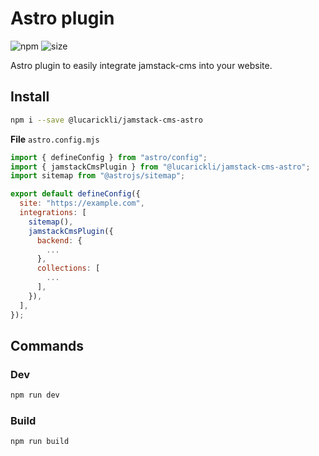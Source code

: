 # Astro plugin

![npm](https://img.shields.io/npm/v/%40lucarickli%2Fjamstack-cms-astro)
![size](https://img.shields.io/bundlejs/size/%40lucarickli%2Fjamstack-cms-astro)

Astro plugin to easily integrate jamstack-cms into your website.

## Install

```sh
npm i --save @lucarickli/jamstack-cms-astro
```

**File** `astro.config.mjs`

```js
import { defineConfig } from "astro/config";
import { jamstackCmsPlugin } from "@lucarickli/jamstack-cms-astro";
import sitemap from "@astrojs/sitemap";

export default defineConfig({
  site: "https://example.com",
  integrations: [
    sitemap(),
    jamstackCmsPlugin({
      backend: {
        ...
      },
      collections: [
        ...
      ],
    }),
  ],
});
```

## Commands

### Dev

```sh
npm run dev
```

### Build

```sh
npm run build
```
